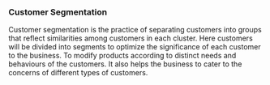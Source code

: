 ### Customer Segmentation

Customer segmentation is the practice of separating customers into groups that reflect similarities among customers in each cluster. Here customers will be divided into segments to optimize the significance of each customer to the business. To modify products according to distinct needs and behaviours of the customers. It also helps the business to cater to the concerns of different types of customers.

